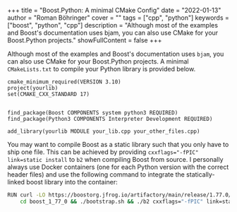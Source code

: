 +++
title = "Boost.Python: A minimal CMake Config"
date = "2022-01-13"
author = "Roman Böhringer"
cover = ""
tags = ["cpp", "python"]
keywords = ["boost", "python", "cpp"]
description = "Although most of the examples and Boost's documentation uses bjam, you can also use CMake for your Boost.Python projects."
showFullContent = false
+++

Although most of the examples and Boost's documentation uses `bjam`, you can also use CMake for your Boost.Python projects. A minimal `CMakeLists.txt` to compile your Python library is provided below.

```text
cmake_minimum_required(VERSION 3.10)
project(yourlib)
set(CMAKE_CXX_STANDARD 17)


find_package(Boost COMPONENTS system python3 REQUIRED)
find_package(Python3 COMPONENTS Interpreter Development REQUIRED)

add_library(yourlib MODULE your_lib.cpp your_other_files.cpp)
```

You may want to compile Boost as a static library such that you only have to ship one file. This can be achieved by providing `cxxflags="-fPIC" link=static install` to `b2` when compiling Boost from source. I personally always use Docker containers (one for each Python version with the correct header files) and use the following command to integrate the statically-linked boost library into the container:
```sh
RUN curl -LO https://boostorg.jfrog.io/artifactory/main/release/1.77.0/source/boost_1_77_0.tar.gz && tar -xvf boost_1_77_0.tar.gz && \
    cd boost_1_77_0 && ./bootstrap.sh && ./b2 cxxflags="-fPIC" link=static install && cd .. && rm -rf boost*
```
